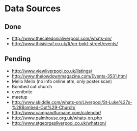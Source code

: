 # Data Sources

## Done

* http://www.thecaledonialiverpool.com/whats-on/
* http://www.thisisleaf.co.uk/#/on-bold-street/events/

## Pending

* http://www.viewliverpool.co.uk/listings/
* http://www.thelowdownmagazine.com/Events-3531.html
* Mello Mello (no info online atm, only poster scan)
* Bombed out church
* eventbrite
* meetup
* http://www.skiddle.com/whats-on/Liverpool/St-Luke%27s-%28Bombed-Out%29-Church/
* http://www.campandfurnace.com/calendar/
* http://www.palmhouse.org.uk/whats-on.php
* http://www.stgeorgesliverpool.co.uk/whatson/
